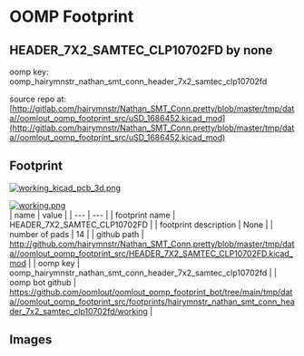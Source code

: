 # OOMP Footprint  
## HEADER_7X2_SAMTEC_CLP10702FD  by none  
  
oomp key: oomp_hairymnstr_nathan_smt_conn_header_7x2_samtec_clp10702fd  
  
source repo at: [http://gitlab.com/hairymnstr/Nathan_SMT_Conn.pretty/blob/master/tmp/data//oomlout_oomp_footprint_src/uSD_1686452.kicad_mod](http://gitlab.com/hairymnstr/Nathan_SMT_Conn.pretty/blob/master/tmp/data//oomlout_oomp_footprint_src/uSD_1686452.kicad_mod)  
## Footprint  
  
[![working_kicad_pcb_3d.png](working_kicad_pcb_3d_600.png)](working_kicad_pcb_3d.png)  
  
[![working.png](working_600.png)](working.png)  
| name | value | 
| --- | --- | 
| footprint name | HEADER_7X2_SAMTEC_CLP10702FD | 
| footprint description | None | 
| number of pads | 14 | 
| github path | http://github.com/hairymnstr/Nathan_SMT_Conn.pretty/blob/master/tmp/data//oomlout_oomp_footprint_src/HEADER_7X2_SAMTEC_CLP10702FD.kicad_mod | 
| oomp key | oomp_hairymnstr_nathan_smt_conn_header_7x2_samtec_clp10702fd | 
| oomp bot github | https://github.com/oomlout/oomlout_oomp_footprint_bot/tree/main/tmp/data//oomlout_oomp_footprint_src/footprints/hairymnstr_nathan_smt_conn_header_7x2_samtec_clp10702fd/working | 
## Images  
